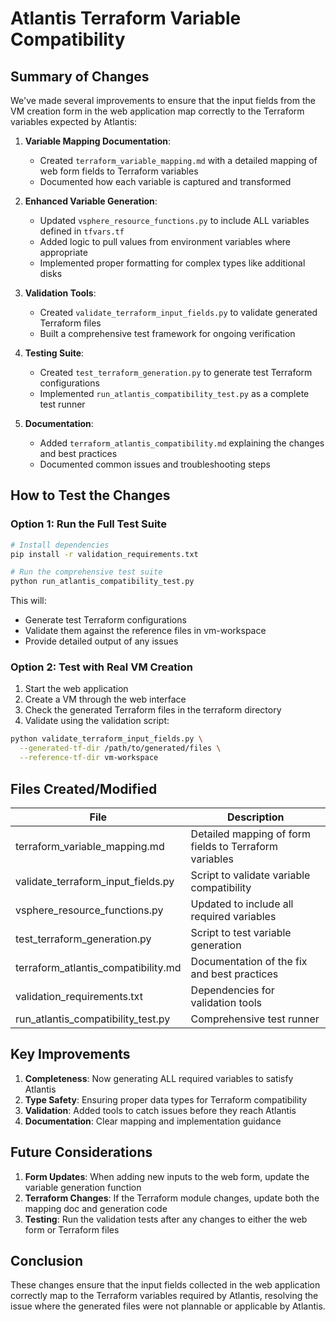 # Atlantis Terraform Variable Compatibility

## Summary of Changes

We've made several improvements to ensure that the input fields from the VM creation form in the web application map correctly to the Terraform variables expected by Atlantis:

1. **Variable Mapping Documentation**:
   - Created `terraform_variable_mapping.md` with a detailed mapping of web form fields to Terraform variables
   - Documented how each variable is captured and transformed

2. **Enhanced Variable Generation**:
   - Updated `vsphere_resource_functions.py` to include ALL variables defined in `tfvars.tf`
   - Added logic to pull values from environment variables where appropriate 
   - Implemented proper formatting for complex types like additional disks

3. **Validation Tools**:
   - Created `validate_terraform_input_fields.py` to validate generated Terraform files
   - Built a comprehensive test framework for ongoing verification

4. **Testing Suite**:
   - Created `test_terraform_generation.py` to generate test Terraform configurations
   - Implemented `run_atlantis_compatibility_test.py` as a complete test runner

5. **Documentation**:
   - Added `terraform_atlantis_compatibility.md` explaining the changes and best practices
   - Documented common issues and troubleshooting steps

## How to Test the Changes

### Option 1: Run the Full Test Suite

```bash
# Install dependencies
pip install -r validation_requirements.txt

# Run the comprehensive test suite
python run_atlantis_compatibility_test.py
```

This will:
- Generate test Terraform configurations
- Validate them against the reference files in vm-workspace
- Provide detailed output of any issues

### Option 2: Test with Real VM Creation

1. Start the web application
2. Create a VM through the web interface
3. Check the generated Terraform files in the terraform directory
4. Validate using the validation script:

```bash
python validate_terraform_input_fields.py \
  --generated-tf-dir /path/to/generated/files \
  --reference-tf-dir vm-workspace
```

## Files Created/Modified

| File | Description |
|------|-------------|
| terraform_variable_mapping.md | Detailed mapping of form fields to Terraform variables |
| validate_terraform_input_fields.py | Script to validate variable compatibility |
| vsphere_resource_functions.py | Updated to include all required variables |
| test_terraform_generation.py | Script to test variable generation |
| terraform_atlantis_compatibility.md | Documentation of the fix and best practices |
| validation_requirements.txt | Dependencies for validation tools |
| run_atlantis_compatibility_test.py | Comprehensive test runner |

## Key Improvements

1. **Completeness**: Now generating ALL required variables to satisfy Atlantis
2. **Type Safety**: Ensuring proper data types for Terraform compatibility
3. **Validation**: Added tools to catch issues before they reach Atlantis
4. **Documentation**: Clear mapping and implementation guidance

## Future Considerations

1. **Form Updates**: When adding new inputs to the web form, update the variable generation function
2. **Terraform Changes**: If the Terraform module changes, update both the mapping doc and generation code
3. **Testing**: Run the validation tests after any changes to either the web form or Terraform files

## Conclusion

These changes ensure that the input fields collected in the web application correctly map to the Terraform variables required by Atlantis, resolving the issue where the generated files were not plannable or applicable by Atlantis.
